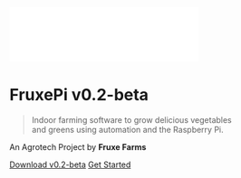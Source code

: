<!-- _coverpage.md -->

![logo](img/fruxe_wordmark.svg)

# **FruxePi** v0.2-beta

> Indoor farming software to grow delicious vegetables 
<br/>and greens using automation and the Raspberry Pi.

An Agrotech Project by **Fruxe Farms**

[<i class="fab fa-github"></i> Download v0.2-beta](https://github.com/fruxefarms/FruxePi)
[<i class="fas fa-book"></i> Get Started](#quick-install)